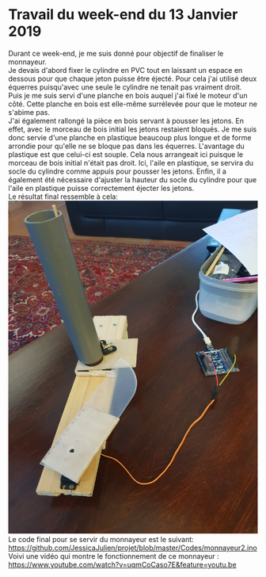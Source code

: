 # Travail du week-end du 13 Janvier 2019

Durant ce week-end, je me suis donné pour objectif de finaliser le monnayeur. <br/>
Je devais d'abord fixer le cylindre en PVC tout en laissant un espace en dessous pour que chaque jeton puisse être éjecté. Pour cela j'ai utilisé deux équerres puisqu'avec une seule le cylindre ne tenait pas vraiment droit. <br/>
Puis je me suis servi d'une planche en bois auquel j'ai fixé le moteur d'un côté.
Cette planche en bois est elle-même surrélevée pour que le moteur ne s'abime pas. <br/>
J'ai également rallongé la pièce en bois servant à pousser les jetons. En effet, avec le morceau de bois initial les jetons restaient bloqués.
Je me suis donc servie d'une planche en plastique beaucoup plus longue et de forme arrondie pour qu'elle ne se bloque pas dans les équerres. L'avantage du plastique est que celui-ci est souple. Cela nous arrangeait ici puisque le morceau de bois initial n'était pas droit.
Ici, l'aile en plastique, se servira du socle du cylindre comme appuis pour pousser les jetons. Enfin, il a également été nécessaire d'ajuster la hauteur du socle du cylindre pour que l'aile en plastique puisse correctement éjecter les jetons. <br/>
Le résultat final ressemble à cela:
![alt text](https://github.com/JessicaJulien/projet/blob/master/Documentation/monnayeur.jpg)
Le code final pour se servir du monnayeur est le suivant: 
https://github.com/JessicaJulien/projet/blob/master/Codes/monnayeur2.ino
Voivi une vidéo qui montre le fonctionnement de ce monnayeur : https://www.youtube.com/watch?v=uqmCoCaso7E&feature=youtu.be

